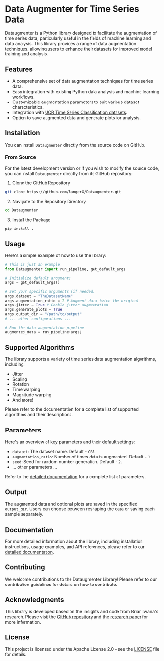 # Data Augmenter for Time Series Data

Dataugmenter is a Python library designed to facilitate the augmentation of time series data, particularly useful in the fields of machine learning and data analysis. This library provides a range of data augmentation techniques, allowing users to enhance their datasets for improved model training and analysis.

## Features

- A comprehensive set of data augmentation techniques for time series data.
- Easy integration with existing Python data analysis and machine learning workflows.
- Customizable augmentation parameters to suit various dataset characteristics.
- Integration with [UCR Time Series Classification datasets](https://www.cs.ucr.edu/~eamonn/time_series_data_2018/).
- Option to save augmented data and generate plots for analysis.

## Installation

You can install `Dataugmenter` <!-- either through PyPI using pip or --> directly from the source code on GitHub.

<!--
### Using Pip

To install the latest stable release of `Dataugmenter` from PyPI, use the following command:

```bash
pip install Dataugmenter
```
-->

### From Source

For the latest development version or if you wish to modify the source code, you can install `Dataugmenter` directly from its GitHub repository:

1. Clone the GitHub Repository
```bash
git clone https://github.com/RangerG/Dataugmenter.git
```

2. Navigate to the Repository Directory
```bash
cd Dataugmenter
```

3. Install the Package
```bash
pip install .
```

## Usage
Here's a simple example of how to use the library:

```python
# This is just an example
from Dataugmenter import run_pipeline, get_default_args

# Initialize default arguments
args = get_default_args()

# Set your specific arguments (if needed)
args.dataset = "TheDatasetName"
args.augmentation_ratio = 2 # Augment data twice the original
args.jitter = True # Enable jitter augmentation
args.generate_plots = True
args.output_dir = "/path/to/output"
# ... other configurations ...

# Run the data augmentation pipeline
augmented_data = run_pipeline(args)
```

## Supported Algorithms
The library supports a variety of time series data augmentation algorithms, including:

- Jitter
- Scaling
- Rotation
- Time warping
- Magnitude warping
- And more!

Please refer to the documentation for a complete list of supported algorithms and their descriptions.

## Parameters
Here's an overview of key parameters and their default settings:

- `dataset`: The dataset name. Default - `CBF`.
- `augmentation_ratio`: Number of times data is augmented. Default - `1`.
- `seed`: Seed for random number generation. Default - `2`.
- ... other parameters ...

Refer to the [detailed documentation](./docs/detailed_documentation.md) for a complete list of parameters.

## Output
The augmented data and optional plots are saved in the specified `output_dir`. Users can choose between reshaping the data or saving each sample separately.

## Documentation
For more detailed information about the library, including installation instructions, usage examples, and API references, please refer to our [detailed documentation](./docs/detailed_documentation.md).

## Contributing
We welcome contributions to the Dataugmenter Library! Please refer to our contribution guidelines for details on how to contribute.

## Acknowledgments
This library is developed based on the insights and code from Brian Iwana's research. Please visit the [GitHub repository](https://github.com/uchidalab/time_series_augmentation) and the [research paper](https://doi.org/10.1371/journal.pone.0254841) for more information. 

## License
This project is licensed under the Apache License 2.0 - see the [LICENSE](LICENSE) file for details.